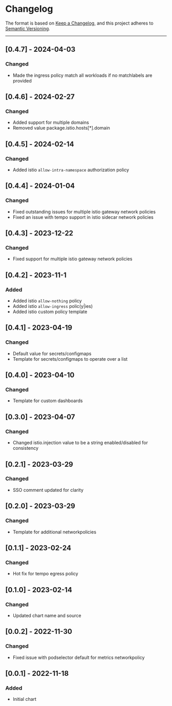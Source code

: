 # Changelog

The format is based on [Keep a Changelog](https://keepachangelog.com/en/1.0.0/), and this project adheres to [Semantic Versioning](https://semver.org/spec/v2.0.0.html).

---
## [0.4.7] - 2024-04-03
### Changed
- Made the ingress policy match all workloads if no matchlabels are provided

## [0.4.6] - 2024-02-27
### Changed
- Added support for multiple domains
- Removed value package.istio.hosts[*].domain

## [0.4.5] - 2024-02-14
### Changed
- Added istio `allow-intra-namespace` authorization policy

## [0.4.4] - 2024-01-04
### Changed
- Fixed outstanding issues for multiple istio gateway network policies
- Fixed an issue with tempo support in istio sidecar network policies

## [0.4.3] - 2023-12-22
### Changed
- Fixed support for multiple istio gateway network policies

## [0.4.2] - 2023-11-1
### Added
- Added istio `allow-nothing` policy
- Added istio `allow-ingress` polic(y|ies)
- Added istio custom policy template

## [0.4.1] - 2023-04-19
### Changed
- Default value for secrets/configmaps
- Template for secrets/configmaps to operate over a list

## [0.4.0] - 2023-04-10
### Changed
- Template for custom dashboards

## [0.3.0] - 2023-04-07
### Changed
- Changed istio.injection value to be a string enabled/disabled for consistency

## [0.2.1] - 2023-03-29
### Changed
- SSO comment updated for clarity

## [0.2.0] - 2023-03-29
### Changed
- Template for additional networkpolicies

## [0.1.1] - 2023-02-24
### Changed
- Hot fix for tempo egress policy

## [0.1.0] - 2023-02-14
### Changed
- Updated chart name and source

## [0.0.2] - 2022-11-30
### Changed
- Fixed issue with podselector default for metrics networkpolicy

## [0.0.1] - 2022-11-18
### Added
- Initial chart
